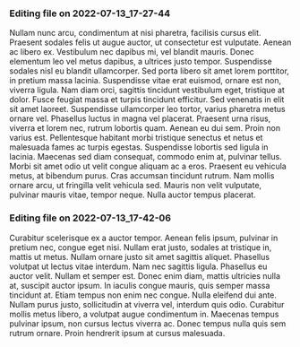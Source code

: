 

### Editing file on 2022-07-13_17-27-44

Nullam nunc arcu, condimentum at nisi pharetra, facilisis cursus elit. Praesent sodales felis ut augue auctor, ut consectetur est vulputate. Aenean ac libero ex. Vestibulum nec dapibus mi, vel blandit mauris. Donec elementum leo vel metus dapibus, a ultrices justo tempor. Suspendisse sodales nisl eu blandit ullamcorper. Sed porta libero sit amet lorem porttitor, in pretium massa lacinia. Suspendisse vitae erat euismod, ornare est non, viverra ligula. Nam diam orci, sagittis tincidunt vestibulum eget, tristique at dolor.
Fusce feugiat massa et turpis tincidunt efficitur. Sed venenatis in elit sit amet laoreet. Suspendisse ullamcorper leo tortor, varius pharetra metus ornare vel. Phasellus luctus in magna vel placerat. Praesent urna risus, viverra et lorem nec, rutrum lobortis quam. Aenean eu dui sem. Proin non varius est. Pellentesque habitant morbi tristique senectus et netus et malesuada fames ac turpis egestas. Suspendisse lobortis sed ligula in lacinia. Maecenas sed diam consequat, commodo enim at, pulvinar tellus. Morbi sit amet odio ut velit congue aliquam ac a eros. Praesent eu vehicula metus, at bibendum purus. Cras accumsan tincidunt rutrum. Nam mollis ornare arcu, ut fringilla velit vehicula sed. Mauris non velit vulputate, pulvinar mauris vitae, tempor neque. Nulla auctor tempus placerat.




### Editing file on 2022-07-13_17-42-06

Curabitur scelerisque ex a auctor tempor. Aenean felis ipsum, pulvinar in pretium nec, congue eget nisi. Nullam erat justo, sodales at tristique in, mattis ut metus. Nullam ornare justo sit amet sagittis aliquet. Phasellus volutpat ut lectus vitae interdum. Nam nec sagittis ligula. Phasellus eu auctor velit.
Nullam et semper est. Donec enim diam, mattis ultricies nulla at, suscipit auctor ipsum. In iaculis congue mauris, quis semper massa tincidunt at. Etiam tempus non enim nec congue. Nulla eleifend dui ante. Nullam purus justo, sollicitudin at viverra vel, interdum quis odio. Curabitur mollis metus libero, a volutpat augue condimentum in. Maecenas tempus pulvinar ipsum, non cursus lectus viverra ac. Donec tempus nulla quis sem rutrum ornare. Proin hendrerit ipsum at cursus malesuada.


